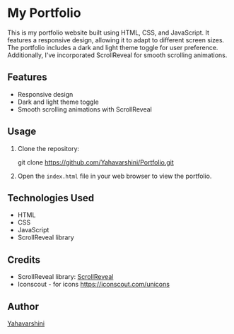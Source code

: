# My Portfolio

This is my portfolio website built using HTML, CSS, and JavaScript. It features a responsive design, allowing it to adapt to different screen sizes. The portfolio includes a dark and light theme toggle for user preference. Additionally, I've incorporated ScrollReveal for smooth scrolling animations.

## Features

- Responsive design
- Dark and light theme toggle
- Smooth scrolling animations with ScrollReveal

## Usage

1. Clone the repository:

   git clone https://github.com/Yahavarshini/Portfolio.git

2. Open the `index.html` file in your web browser to view the portfolio.

## Technologies Used

- HTML
- CSS
- JavaScript
- ScrollReveal library

## Credits

- ScrollReveal library: [ScrollReveal](https://scrollrevealjs.org/)
- Iconscout - for icons https://iconscout.com/unicons

## Author

[Yahavarshini](https://github.com/Yahavarshini/)
